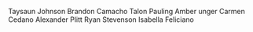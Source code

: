 Taysaun Johnson
Brandon Camacho
Talon Pauling
Amber unger
Carmen Cedano
Alexander Plitt
Ryan Stevenson
Isabella Feliciano

